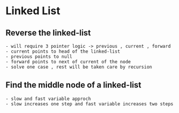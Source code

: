 # Linked List
## Reverse the linked-list
    - will require 3 pointer logic -> previous , current , forward
    - current points to head of the linked-list
    - previous points to null
    - forward points to next of current of the node
    - solve one case , rest will be taken care by recursion

## Find the middle node of a linked-list
    - slow and fast variable approch 
    - slow increases one step and fast variable increases two steps

